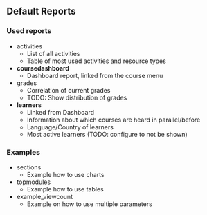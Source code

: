 ## Default Reports


### Used reports
- activities
  - List of all activities
  - Table of most used activities and resource types
- **coursedashboard**
  - Dashboard report, linked from the course menu
- grades
  - Correlation of current grades
  - TODO: Show distribution of grades
- **learners**
  - Linked from Dashboard
  - Information about which courses are heard in parallel/before
  - Language/Country of learners
  - Most active learners (TODO: configure to not be shown)


### Examples
- sections
  - Example how to use charts
- topmodules
  - Example how to use tables
- example_viewcount
  - Example on how to use multiple parameters